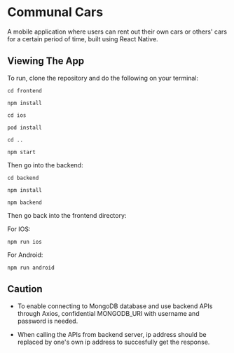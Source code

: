 # Communal Cars

A mobile application where users can rent out their own cars or others' cars for a certain period of time, built using React Native.

## Viewing The App
To run, clone the repository and do the following on your terminal:

`cd frontend`

`npm install`

`cd ios`

`pod install`

`cd ..`

`npm start`


Then go into the backend:

`cd backend`

`npm install`

`npm backend`


Then go back into the frontend directory:

For IOS:

`npm run ios`


For Android: 

`npm run android`

<h2>Caution</h2>

- To enable connecting to MongoDB database and use backend APIs through Axios, confidential MONGODB_URI with username and password is needed.


- When calling the APIs from backend server, ip address should be replaced by one's own ip address to succesfully get the response.
